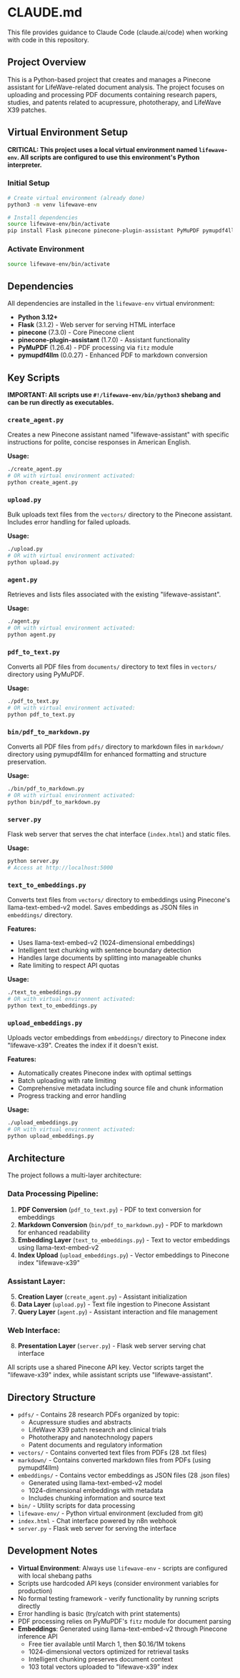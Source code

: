 # CLAUDE.md

This file provides guidance to Claude Code (claude.ai/code) when working with code in this repository.

## Project Overview

This is a Python-based project that creates and manages a Pinecone assistant for LifeWave-related document analysis. The project focuses on uploading and processing PDF documents containing research papers, studies, and patents related to acupressure, phototherapy, and LifeWave X39 patches.

## Virtual Environment Setup

**CRITICAL: This project uses a local virtual environment named `lifewave-env`. All scripts are configured to use this environment's Python interpreter.**

### Initial Setup
```bash
# Create virtual environment (already done)
python3 -m venv lifewave-env

# Install dependencies
source lifewave-env/bin/activate
pip install Flask pinecone pinecone-plugin-assistant PyMuPDF pymupdf4llm
```

### Activate Environment
```bash
source lifewave-env/bin/activate
```

## Dependencies

All dependencies are installed in the `lifewave-env` virtual environment:
- **Python 3.12+** 
- **Flask** (3.1.2) - Web server for serving HTML interface
- **pinecone** (7.3.0) - Core Pinecone client
- **pinecone-plugin-assistant** (1.7.0) - Assistant functionality  
- **PyMuPDF** (1.26.4) - PDF processing via `fitz` module
- **pymupdf4llm** (0.0.27) - Enhanced PDF to markdown conversion

## Key Scripts

**IMPORTANT: All scripts use `#!/lifewave-env/bin/python3` shebang and can be run directly as executables.**

### `create_agent.py`
Creates a new Pinecone assistant named "lifewave-assistant" with specific instructions for polite, concise responses in American English.

**Usage:**
```bash
./create_agent.py
# OR with virtual environment activated:
python create_agent.py
```

### `upload.py`
Bulk uploads text files from the `vectors/` directory to the Pinecone assistant. Includes error handling for failed uploads.

**Usage:**
```bash
./upload.py
# OR with virtual environment activated:
python upload.py
```

### `agent.py`
Retrieves and lists files associated with the existing "lifewave-assistant".

**Usage:**
```bash
./agent.py
# OR with virtual environment activated:
python agent.py
```

### `pdf_to_text.py`
Converts all PDF files from `documents/` directory to text files in `vectors/` directory using PyMuPDF.

**Usage:**
```bash
./pdf_to_text.py
# OR with virtual environment activated:
python pdf_to_text.py
```

### `bin/pdf_to_markdown.py`
Converts all PDF files from `pdfs/` directory to markdown files in `markdown/` directory using pymupdf4llm for enhanced formatting and structure preservation.

**Usage:**
```bash
./bin/pdf_to_markdown.py
# OR with virtual environment activated:
python bin/pdf_to_markdown.py
```

### `server.py`
Flask web server that serves the chat interface (`index.html`) and static files.

**Usage:**
```bash
python server.py
# Access at http://localhost:5000
```

### `text_to_embeddings.py`
Converts text files from `vectors/` directory to embeddings using Pinecone's llama-text-embed-v2 model. Saves embeddings as JSON files in `embeddings/` directory.

**Features:**
- Uses llama-text-embed-v2 (1024-dimensional embeddings)
- Intelligent text chunking with sentence boundary detection
- Handles large documents by splitting into manageable chunks
- Rate limiting to respect API quotas

**Usage:**
```bash
./text_to_embeddings.py
# OR with virtual environment activated:
python text_to_embeddings.py
```

### `upload_embeddings.py`
Uploads vector embeddings from `embeddings/` directory to Pinecone index "lifewave-x39". Creates the index if it doesn't exist.

**Features:**
- Automatically creates Pinecone index with optimal settings
- Batch uploading with rate limiting
- Comprehensive metadata including source file and chunk information
- Progress tracking and error handling

**Usage:**
```bash
./upload_embeddings.py
# OR with virtual environment activated:
python upload_embeddings.py
```

## Architecture

The project follows a multi-layer architecture:

### Data Processing Pipeline:
1. **PDF Conversion** (`pdf_to_text.py`) - PDF to text conversion for embeddings
2. **Markdown Conversion** (`bin/pdf_to_markdown.py`) - PDF to markdown for enhanced readability
3. **Embedding Layer** (`text_to_embeddings.py`) - Text to vector embeddings using llama-text-embed-v2
4. **Index Upload** (`upload_embeddings.py`) - Vector embeddings to Pinecone index "lifewave-x39"

### Assistant Layer:
5. **Creation Layer** (`create_agent.py`) - Assistant initialization
6. **Data Layer** (`upload.py`) - Text file ingestion to Pinecone Assistant
7. **Query Layer** (`agent.py`) - Assistant interaction and file management

### Web Interface:
8. **Presentation Layer** (`server.py`) - Flask web server serving chat interface

All scripts use a shared Pinecone API key. Vector scripts target the "lifewave-x39" index, while assistant scripts use "lifewave-assistant".

## Directory Structure

- `pdfs/` - Contains 28 research PDFs organized by topic:
  - Acupressure studies and abstracts
  - LifeWave X39 patch research and clinical trials
  - Phototherapy and nanotechnology papers
  - Patent documents and regulatory information
- `vectors/` - Contains converted text files from PDFs (28 .txt files)
- `markdown/` - Contains converted markdown files from PDFs (using pymupdf4llm)
- `embeddings/` - Contains vector embeddings as JSON files (28 .json files)
  - Generated using llama-text-embed-v2 model
  - 1024-dimensional embeddings with metadata
  - Includes chunking information and source text
- `bin/` - Utility scripts for data processing
- `lifewave-env/` - Python virtual environment (excluded from git)
- `index.html` - Chat interface powered by n8n webhook
- `server.py` - Flask web server for serving the interface

## Development Notes

- **Virtual Environment**: Always use `lifewave-env` - scripts are configured with local shebang paths
- Scripts use hardcoded API keys (consider environment variables for production)
- No formal testing framework - verify functionality by running scripts directly
- Error handling is basic (try/catch with print statements)
- PDF processing relies on PyMuPDF's `fitz` module for document parsing
- **Embeddings**: Generated using llama-text-embed-v2 through Pinecone inference API
  - Free tier available until March 1, then $0.16/1M tokens
  - 1024-dimensional vectors optimized for retrieval tasks
  - Intelligent chunking preserves document context
  - 103 total vectors uploaded to "lifewave-x39" index